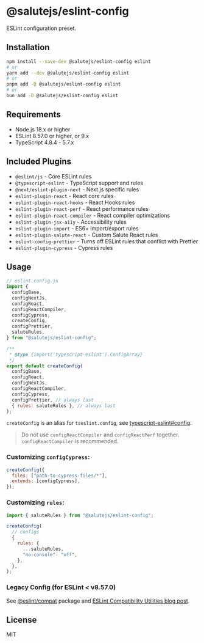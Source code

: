# @salutejs/eslint-config

ESLint configuration preset.

## Installation

```bash
npm install --save-dev @salutejs/eslint-config eslint
# or
yarn add --dev @salutejs/eslint-config eslint
# or
pnpm add -D @salutejs/eslint-config eslint
# or
bun add -D @salutejs/eslint-config eslint
```

## Requirements

- Node.js 18.x or higher
- ESLint 8.57.0 or higher, or 9.x
- TypeScript 4.8.4 - 5.7.x

## Included Plugins

- `@eslint/js` - Core ESLint rules
- `@typescript-eslint` - TypeScript support and rules
- `@next/eslint-plugin-next` - Next.js specific rules
- `eslint-plugin-react` - React core rules
- `eslint-plugin-react-hooks` - React Hooks rules
- `eslint-plugin-react-perf` - React performance rules
- `eslint-plugin-react-compiler` - React compiler optimizations
- `eslint-plugin-jsx-a11y` - Accessibility rules
- `eslint-plugin-import` - ES6+ import/export rules
- `eslint-plugin-salute-react` - Custom Salute React rules
- `eslint-config-prettier` - Turns off ESLint rules that conflict with Prettier
- `eslint-plugin-cypress` - Cypress rules

## Usage

```js
// eslint.config.js
import {
  configBase,
  configNextJs,
  configReact,
  configReactCompiler,
  configCypress,
  createConfig,
  configPrettier,
  saluteRules,
} from "@salutejs/eslint-config";

/**
 * @type {import('typescript-eslint').ConfigArray}
 */
export default createConfig(
  configBase,
  configReact,
  configNextJs,
  configReactCompiler,
  configCypress,
  configPrettier, // always last
  { rules: saluteRules }, // always last
);
```

`createConfig` is an alias for `tseslint.config`, see [typescript-eslint#config](https://typescript-eslint.io/packages/typescript-eslint#config).

> Do not use `configReactCompiler` and `configReactPerf` together. `configReactCompiler` is recommended.

### Customizing `configCypress`:

```js
createConfig({
  files: ["path-to-cypress-files/*"],
  extends: [configCypress],
});
```

### Customizing `rules`:

```js
import { saluteRules } from "@salutejs/eslint-config";

createConfig(
  // configs
  {
    rules: {
      ...saluteRules,
      "no-console": "off",
    },
  },
);
```

### Legacy Config (for ESLint < v8.57.0)

See [@eslint/compat](https://www.npmjs.com/package/@eslint/compat) package and [ESLint Compatibility Utilities blog post](https://eslint.org/blog/2024/05/eslint-compatibility-utilities).

## License

MIT
